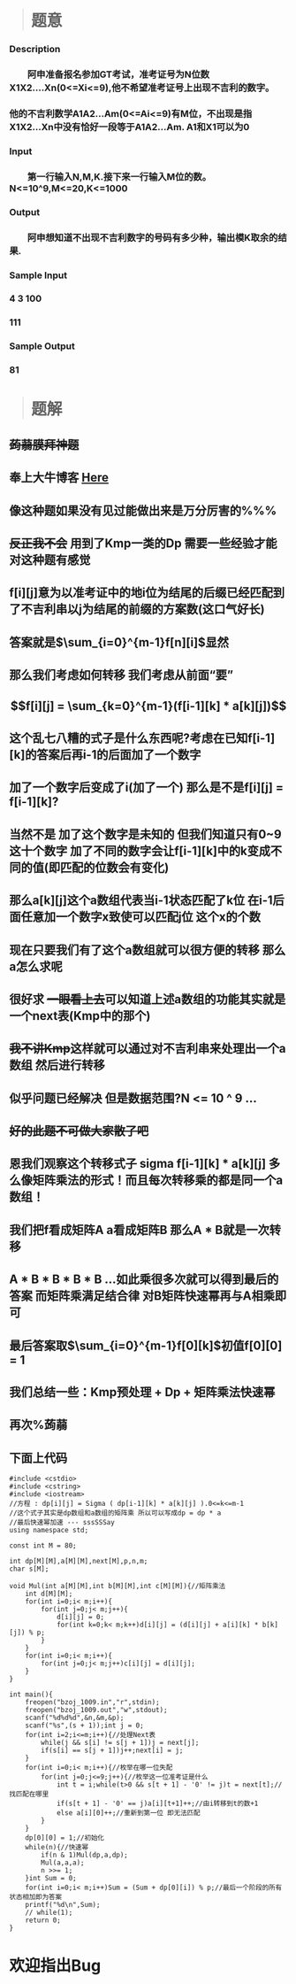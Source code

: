 > # 题意
### Description
### 　　阿申准备报名参加GT考试，准考证号为N位数X1X2....Xn(0<=Xi<=9),他不希望准考证号上出现不吉利的数字。
### 他的不吉利数学A1A2...Am(0<=Ai<=9)有M位，不出现是指X1X2...Xn中没有恰好一段等于A1A2...Am. A1和X1可以为0
### Input
### 　　第一行输入N,M,K.接下来一行输入M位的数。 N<=10^9,M<=20,K<=1000
### Output
### 　　阿申想知道不出现不吉利数字的号码有多少种，输出模K取余的结果.
### Sample Input
### 4 3 100 
### 111
### Sample Output
### 81

> # 题解
## ~~蒟蒻膜拜神题~~
## 奉上大牛博客 [Here](http://blog.csdn.net/cjk_cjk/article/details/43038377)
## 像这种题如果没有见过能做出来是万分厉害的%%%
## ~~反正我不会~~ 用到了Kmp一类的Dp 需要一些经验才能对这种题有感觉
## f[i][j]意为以准考证中的地i位为结尾的后缀已经匹配到了不吉利串以j为结尾的前缀的方案数(这口气好长)
## 答案就是$\sum_{i=0}^{m-1}f[n][i]$显然
## 那么我们考虑如何转移 我们考虑从前面“要”
## $$f[i][j] = \sum_{k=0}^{m-1}(f[i-1][k] * a[k][j])$$
## 这个乱七八糟的式子是什么东西呢?考虑在已知f[i-1][k]的答案后再i-1的后面加了一个数字
## 加了一个数字后变成了i(加了一个) 那么是不是f[i][j] = f[i-1][k]?
## 当然不是 加了这个数字是未知的 但我们知道只有0~9这十个数字 加了不同的数字会让f[i-1][k]中的k变成不同的值(即匹配的位数会有变化)
## 那么a[k][j]这个a数组代表当i-1状态匹配了k位 在i-1后面任意加一个数字x致使可以匹配j位 这个x的个数
## 现在只要我们有了这个a数组就可以很方便的转移 那么a怎么求呢
## 很好求 ~~一眼看上去~~可以知道上述a数组的功能其实就是一个next表(Kmp中的那个)
## ~~我不讲Kmp~~这样就可以通过对不吉利串来处理出一个a数组 然后进行转移
## 似乎问题已经解决 但是数据范围?N <= 10 ^ 9 ...
## ~~好的此题不可做大家散了吧~~
## 恩我们观察这个转移式子 sigma f[i-1][k] * a[k][j] 多么像矩阵乘法的形式！而且每次转移乘的都是同一个a数组！
## 我们把f看成矩阵A a看成矩阵B 那么A * B就是一次转移
## A * B * B * B * B ...如此乘很多次就可以得到最后的答案 而矩阵乘满足结合律 对B矩阵快速幂再与A相乘即可
## 最后答案取$\sum_{i=0}^{m-1}f[0][k]$初值f[0][0] = 1
## 我们总结一些：Kmp预处理 + Dp + 矩阵乘法快速幂
## 再次%蒟蒻
## 下面上代码
```
#include <cstdio>
#include <cstring>
#include <iostream>
//方程 : dp[i][j] = Sigma ( dp[i-1][k] * a[k][j] ).0<=k<=m-1
//这个式子其实是dp数组和a数组的矩阵乘 所以可以写成dp = dp * a
//最后快速幂加速 --- sssSSSay
using namespace std;

const int M = 80;

int dp[M][M],a[M][M],next[M],p,n,m;
char s[M];

void Mul(int a[M][M],int b[M][M],int c[M][M]){//矩阵乘法
    int d[M][M];
    for(int i=0;i< m;i++){
        for(int j=0;j< m;j++){
            d[i][j] = 0;
            for(int k=0;k< m;k++)d[i][j] = (d[i][j] + a[i][k] * b[k][j]) % p;
        }
    }
    for(int i=0;i< m;i++){
        for(int j=0;j< m;j++)c[i][j] = d[i][j];
    }
}

int main(){
    freopen("bzoj_1009.in","r",stdin);
    freopen("bzoj_1009.out","w",stdout);
    scanf("%d%d%d",&n,&m,&p);
    scanf("%s",(s + 1));int j = 0;
    for(int i=2;i<=m;i++){//处理Next表
        while(j && s[i] != s[j + 1])j = next[j];
        if(s[i] == s[j + 1])j++;next[i] = j;
    }
    for(int i=0;i< m;i++){//枚举在哪一位失配
        for(int j=0;j<=9;j++){//枚举这一位准考证是什么
            int t = i;while(t>0 && s[t + 1] - '0' != j)t = next[t];//找匹配在哪里
            if(s[t + 1] - '0' == j)a[i][t+1]++;//由i转移到t的数+1
            else a[i][0]++;//重新到第一位 即无法匹配
        }
    }
    dp[0][0] = 1;//初始化
    while(n){//快速幂
        if(n & 1)Mul(dp,a,dp);
        Mul(a,a,a);
        n >>= 1;
    }int Sum = 0;
    for(int i=0;i< m;i++)Sum = (Sum + dp[0][i]) % p;//最后一个阶段的所有状态相加即为答案
    printf("%d\n",Sum);
    // while(1);
    return 0;
}
```
# 欢迎指出Bug